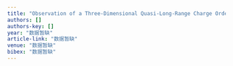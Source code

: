 ```yaml
---
title: "Observation of a Three-Dimensional Quasi-Long-Range Charge Order in YBa2Cu3O7-x/La0. 7Ca0. 3MnO3 Heterostructures"
authors: []
authors-key: []
year: "数据暂缺"
article-link: "数据暂缺"
venue: "数据暂缺"
bibex: "数据暂缺"
---
```

